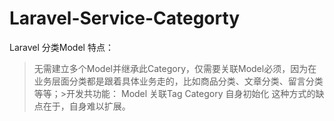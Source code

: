 # Laravel-Service-Categorty
Laravel 分类Model
特点：

> 无需建立多个Model并继承此Category，仅需要关联Model必须，因为在业务层面分类都是跟着具体业务走的，比如商品分类、文章分类、留言分类等等；>开发共功能：
> Model 关联Tag
> Category 自身初始化
> 这种方式的缺点在于，自身难以扩展。
